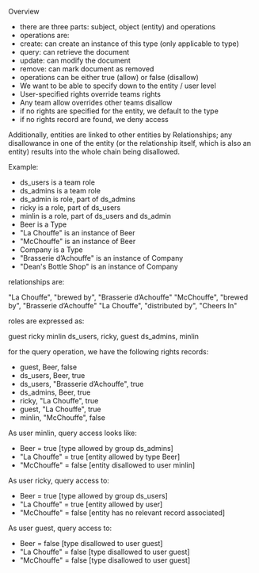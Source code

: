 Overview

* there are three parts: subject, object (entity) and operations
* operations are:
 * create: can create an instance of this type (only applicable to type)
 * query: can retrieve the document
 * update: can modify the document
 * remove: can mark document as removed
* operations can be either true (allow) or false (disallow)
* We want to be able to specify down to the entity / user level
* User-specified rights override teams rights
* Any team allow overrides other teams disallow
* if no rights are specified for the entity, we default to the type
* if no rights record are found, we deny access

Additionally, entities are linked to other entities by Relationships; any disallowance in one of the entity (or the relationship itself, which is also an entity) results into the whole chain being disallowed.

Example:

* ds_users is a team role
* ds_admins is a team role
* ds_admin is role, part of ds_admins
* ricky is a role, part of ds_users
* minlin is a role, part of ds_users and ds_admin
* Beer is a Type
 * "La Chouffe" is an instance of Beer
 * "McChouffe" is an instance of Beer
* Company is a Type
 * "Brasserie d’Achouffe" is an instance of Company
 * "Dean's Bottle Shop" is an instance of Company

relationships are:

"La Chouffe", "brewed by",  "Brasserie d’Achouffe"
"McChouffe", "brewed by", "Brasserie d’Achouffe"
"La Chouffe", "distributed by",  "Cheers In"

roles are expressed as:

guest
ricky
minlin
ds_users, ricky, guest
ds_admins, minlin

for the query operation, we have the following rights records:

* guest, Beer, false
* ds_users, Beer, true
* ds_users, "Brasserie d’Achouffe", true
* ds_admins, Beer, true
* ricky, "La Chouffe", true
* guest, "La Chouffe", true
* minlin, "McChouffe", false

As user minlin, query access looks like:

* Beer = true [type allowed by group ds_admins]
* "La Chouffe" = true [entity allowed by type Beer]
* "McChouffe" = false [entity disallowed to user minlin]

As user ricky, query access to:

* Beer = true [type allowed by group ds_users]
* "La Chouffe" = true [entity allowed by user]
* "McChouffe" = false [entity has no relevant record associated]

As user guest, query access to:

* Beer = false [type disallowed to user guest]
* "La Chouffe" = false [type disallowed to user guest]
* "McChouffe" = false [type disallowed to user guest]
